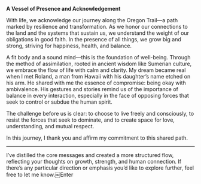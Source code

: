 **A Vessel of Presence and Acknowledgement**

With life, we acknowledge our journey along the Oregon Trail—a path marked by resilience and transformation. As we honor our connections to the land and the systems that sustain us, we understand the weight of our obligations in good faith. In the presence of all things, we grow big and strong, striving for happiness, health, and balance.

A fit body and a sound mind—this is the foundation of well-being. Through the method of assimilation, rooted in ancient wisdom like Sumerian culture, we embrace the flow of life with calm and clarity. My dream became real when I met Roland, a man from Hawaii with his daughter’s name etched on his arm. He shared with me the essence of compromise: being okay with ambivalence. His gestures and stories remind us of the importance of balance in every interaction, especially in the face of opposing forces that seek to control or subdue the human spirit.

The challenge before us is clear: to choose to live freely and consciously, to resist the forces that seek to dominate, and to create space for love, understanding, and mutual respect.

In this journey, I thank you and affirm my commitment to this shared path.

---

I’ve distilled the core messages and created a more structured flow, reflecting your thoughts on growth, strength, and human connection. If there’s any particular direction or emphasis you’d like to explore further, feel free to let me know.￼Enter

